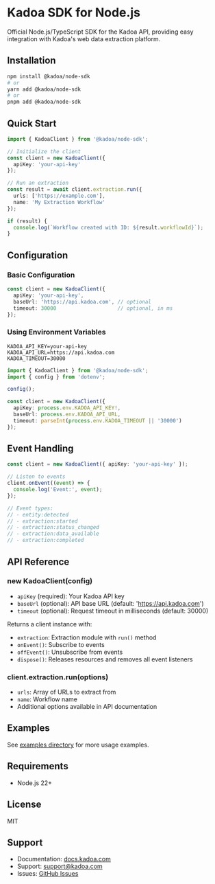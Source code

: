 # Kadoa SDK for Node.js

Official Node.js/TypeScript SDK for the Kadoa API, providing easy integration with Kadoa's web data extraction platform.

## Installation

```bash
npm install @kadoa/node-sdk
# or
yarn add @kadoa/node-sdk
# or
pnpm add @kadoa/node-sdk
```


## Quick Start

```typescript
import { KadoaClient } from '@kadoa/node-sdk';

// Initialize the client
const client = new KadoaClient({
  apiKey: 'your-api-key'
});

// Run an extraction
const result = await client.extraction.run({
  urls: ['https://example.com'],
  name: 'My Extraction Workflow'
});

if (result) {
  console.log(`Workflow created with ID: ${result.workflowId}`);
}
```

## Configuration

### Basic Configuration

```typescript
const client = new KadoaClient({
  apiKey: 'your-api-key',
  baseUrl: 'https://api.kadoa.com', // optional
  timeout: 30000                    // optional, in ms
});
```

### Using Environment Variables

```env
KADOA_API_KEY=your-api-key
KADOA_API_URL=https://api.kadoa.com
KADOA_TIMEOUT=30000
```

```typescript
import { KadoaClient } from '@kadoa/node-sdk';
import { config } from 'dotenv';

config();

const client = new KadoaClient({
  apiKey: process.env.KADOA_API_KEY!,
  baseUrl: process.env.KADOA_API_URL,
  timeout: parseInt(process.env.KADOA_TIMEOUT || '30000')
});
```

## Event Handling

```typescript
const client = new KadoaClient({ apiKey: 'your-api-key' });

// Listen to events
client.onEvent((event) => {
  console.log('Event:', event);
});

// Event types:
// - entity:detected
// - extraction:started
// - extraction:status_changed
// - extraction:data_available
// - extraction:completed
```

## API Reference

### new KadoaClient(config)
- `apiKey` (required): Your Kadoa API key
- `baseUrl` (optional): API base URL (default: 'https://api.kadoa.com')
- `timeout` (optional): Request timeout in milliseconds (default: 30000)

Returns a client instance with:
- `extraction`: Extraction module with `run()` method
- `onEvent()`: Subscribe to events
- `offEvent()`: Unsubscribe from events
- `dispose()`: Releases resources and removes all event listeners

### client.extraction.run(options)
- `urls`: Array of URLs to extract from
- `name`: Workflow name
- Additional options available in API documentation

## Examples

See [examples directory](https://github.com/kadoa-org/kadoa-sdks/tree/main/examples/node-examples) for more usage examples.

## Requirements

- Node.js 22+

## License

MIT

## Support

- Documentation: [docs.kadoa.com](https://docs.kadoa.com)
- Support: [support@kadoa.com](mailto:support@kadoa.com)
- Issues: [GitHub Issues](https://github.com/kadoa-org/kadoa-sdks/issues)